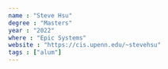 ```yaml
---
name : "Steve Hsu"
degree : "Masters"
year : "2022"
where : "Epic Systems"
website : "https://cis.upenn.edu/~stevehsu"
tags : ["alum"]
---
```


